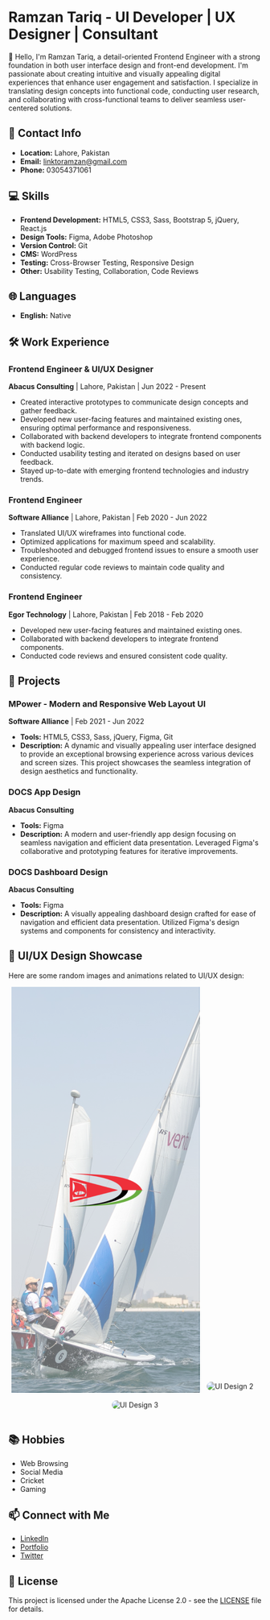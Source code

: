 # Ramzan Tariq - UI Developer | UX Designer | Consultant

👋 Hello, I'm Ramzan Tariq, a detail-oriented Frontend Engineer with a strong foundation in both user interface design and front-end development. I'm passionate about creating intuitive and visually appealing digital experiences that enhance user engagement and satisfaction. I specialize in translating design concepts into functional code, conducting user research, and collaborating with cross-functional teams to deliver seamless user-centered solutions.

## 📌 Contact Info
- **Location:** Lahore, Pakistan
- **Email:** linktoramzan@gmail.com
- **Phone:** 03054371061


## 💻 Skills
- **Frontend Development:** HTML5, CSS3, Sass, Bootstrap 5, jQuery, React.js
- **Design Tools:** Figma, Adobe Photoshop
- **Version Control:** Git
- **CMS:** WordPress
- **Testing:** Cross-Browser Testing, Responsive Design
- **Other:** Usability Testing, Collaboration, Code Reviews

## 🌐 Languages
- **English:** Native

## 🛠️ Work Experience

### **Frontend Engineer & UI/UX Designer**  
**Abacus Consulting** | Lahore, Pakistan | Jun 2022 - Present  
- Created interactive prototypes to communicate design concepts and gather feedback.
- Developed new user-facing features and maintained existing ones, ensuring optimal performance and responsiveness.
- Collaborated with backend developers to integrate frontend components with backend logic.
- Conducted usability testing and iterated on designs based on user feedback.
- Stayed up-to-date with emerging frontend technologies and industry trends.

### **Frontend Engineer**  
**Software Alliance** | Lahore, Pakistan | Feb 2020 - Jun 2022  
- Translated UI/UX wireframes into functional code.
- Optimized applications for maximum speed and scalability.
- Troubleshooted and debugged frontend issues to ensure a smooth user experience.
- Conducted regular code reviews to maintain code quality and consistency.

### **Frontend Engineer**  
**Egor Technology** | Lahore, Pakistan | Feb 2018 - Feb 2020  
- Developed new user-facing features and maintained existing ones.
- Collaborated with backend developers to integrate frontend components.
- Conducted code reviews and ensured consistent code quality.

## 🚀 Projects

### **MPower - Modern and Responsive Web Layout UI**  
**Software Alliance** | Feb 2021 - Jun 2022  
- **Tools:** HTML5, CSS3, Sass, jQuery, Figma, Git  
- **Description:** A dynamic and visually appealing user interface designed to provide an exceptional browsing experience across various devices and screen sizes. This project showcases the seamless integration of design aesthetics and functionality.

### **DOCS App Design**  
**Abacus Consulting**  
- **Tools:** Figma  
- **Description:** A modern and user-friendly app design focusing on seamless navigation and efficient data presentation. Leveraged Figma's collaborative and prototyping features for iterative improvements.

### **DOCS Dashboard Design**  
**Abacus Consulting**  
- **Tools:** Figma  
- **Description:** A visually appealing dashboard design crafted for ease of navigation and efficient data presentation. Utilized Figma's design systems and components for consistency and interactivity.

## 🎨 UI/UX Design Showcase

Here are some random images and animations related to UI/UX design:

<div align="center">
 
  <img src=" https://github.com/ramzan123/Portfolio/blob/710f5ea26986004323cf14b43c81b003e795160f/app%20aplash%20screen.png">
 
  <img src="https://github.com/ramzan123/Portfolio/blob/710f5ea26986004323cf14b43c81b003e795160f/Home%20screen.png/150" alt="UI Design 2" style="border-radius: 10px; margin: 10px; animation: float 3s ease-in-out infinite;">
  <img src="https://via.placeholder.com/150" alt="UI Design 3" style="border-radius: 10px; margin: 10px; animation: float 3s ease-in-out infinite;">
</div>

<style>
  @keyframes float {
    0%, 100% {
      transform: translateY(0);
    }
    50% {
      transform: translateY(-10px);
    }
  }
</style>

## 📚 Hobbies
- Web Browsing
- Social Media
- Cricket
- Gaming

## 📫 Connect with Me
- [LinkedIn](https://www.linkedin.com/in/tumur-alex/)
- [Portfolio](https://tumur.me)
- [Twitter](https://twitter.com/tumur_alex)

## 📜 License
This project is licensed under the Apache License 2.0 - see the [LICENSE](LICENSE) file for details.
